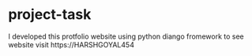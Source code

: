 # project-task
I developed this protfolio website using python diango fromework to see website visit https://HARSHGOYAL454
